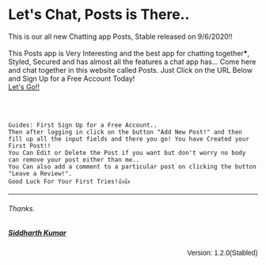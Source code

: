 <h1>Let's Chat, Posts is There..</h1>
  <p>This is our all new Chatting app Posts, Stable released on 9/6/2020!!<br><br>
    This Posts app is Very Interesting and the best app for chatting together<b>*</b>, Styled, Secured 
    and has almost all the features a chat app has...
    Come here and chat together in this website called Posts.
    Just Click on the URL Below and Sign Up for a Free Account Today!<br>
    <a href="https://postapp2.herokuapp.com/register" target="new">Let's Go!!</a>
  </p><br><br>
  <p>
    
    
    Guides: First Sign Up for a Free Account..
    Then after logging in click on the button "Add New Post!" and then 
    fill up all the input fields and there you go! You have Created your First Post!!
    You Can Edit or Delete the Post if you want but don't worry no body can remove your post either than me..
    You Can also add a comment to a particular post on clicking the button "Leave a Review!".
    Good Luck For Your First Tries!👍👍
  </p>
  <hr>
  <h6>Thanks.</h6>
  <h5 style="text-decoration: underline;">Siddharth Kumar</h5>
  <p align="right" style="font-family: arial;">Version: 1.2.0(Stabled)</p>
  
